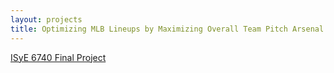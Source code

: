 ```yaml
---
layout: projects
title: Optimizing MLB Lineups by Maximizing Overall Team Pitch Arsenal Range
---
```


[ISyE 6740 Final Project](https://williamscale.github.io/attachments/Team_55.pdf)